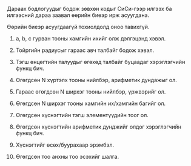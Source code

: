 Дараах бодлогуудыг бодож зөвхөн кодыг СиСи-гээр илгээх ба илгээсний дараа заавал өөрийн биеэр ирж асуугдана. 

Өөрийн биеэр асуугдаагүй тохиолдолд оноо тавихгүй.

1. a, b, c гурван тооны хамгийн ихийг олж дэлгэцэнд хэвэл.

2. Тойргийн радиусыг гараас авч талбайг бодож хэвэл.

3. Тэгш өнцөгтийн талуудыг өгөхөд талбайг буцаадаг хэрэглэгчийн функц бич.

4. Өгөгдсөн N хүртэлх тооны нийлбэр, арифметик дундажыг ол.

5. Гараас өгөгдсөн N ширхэг тооны нийлбэр, үржвэрийг ол.

6. Өгөгдсөн N ширхэг тооны хамгийн их/хамгийн багийг ол.

7. Өгөгдсөн хүснэгтийн тэгш элементүүдийн тоог ол.

8. Өгөгдсөн хүснэгтийн арифметик дунджийг олдог хэрэглэгчийн функц бич. 

9. Хүснэгтийг өсөх/буурахаар эрэмбэл.

10. Өгөгдсөн тоо анхны тоо эсэхийг шалга.
